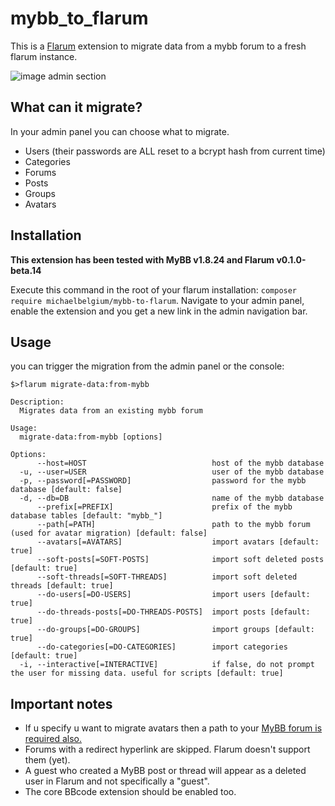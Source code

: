 # mybb_to_flarum

This is a [Flarum](https://flarum.org/) extension to migrate data from a mybb forum to a fresh flarum instance.

![image admin section](http://puu.sh/CrA3x.png)

## What can it migrate?

In your admin panel you can choose what to migrate.

* Users (their passwords are ALL reset to a bcrypt hash from current time)
* Categories
* Forums
* Posts
* Groups
* Avatars

## Installation

**This extension has been tested with MyBB v1.8.24 and Flarum v0.1.0-beta.14**

Execute this command in the root of your flarum installation: `composer require michaelbelgium/mybb-to-flarum`. Navigate to your admin panel, enable the extension and you get a new link in the admin navigation bar.

## Usage
you can trigger the migration from the admin panel or the console:

```
$>flarum migrate-data:from-mybb

Description:
  Migrates data from an existing mybb forum

Usage:
  migrate-data:from-mybb [options]

Options:
      --host=HOST                            host of the mybb database
  -u, --user=USER                            user of the mybb database
  -p, --password[=PASSWORD]                  password for the mybb database [default: false]
  -d, --db=DB                                name of the mybb database
      --prefix[=PREFIX]                      prefix of the mybb database tables [default: "mybb_"]
      --path[=PATH]                          path to the mybb forum (used for avatar migration) [default: false]
      --avatars[=AVATARS]                    import avatars [default: true]
      --soft-posts[=SOFT-POSTS]              import soft deleted posts [default: true]
      --soft-threads[=SOFT-THREADS]          import soft deleted threads [default: true]
      --do-users[=DO-USERS]                  import users [default: true]
      --do-threads-posts[=DO-THREADS-POSTS]  import posts [default: true]
      --do-groups[=DO-GROUPS]                import groups [default: true]
      --do-categories[=DO-CATEGORIES]        import categories [default: true]
  -i, --interactive[=INTERACTIVE]            if false, do not prompt the user for missing data. useful for scripts [default: true]
```

## Important notes
* If u specify u want to migrate avatars then a path to your <u>MyBB forum is required also.</u>
* Forums with a redirect hyperlink are skipped. Flarum doesn't support them (yet).
* A guest who created a MyBB post or thread will appear as a deleted user in Flarum and not specifically a "guest".
* The core BBcode extension should be enabled too.